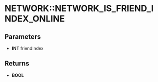 # NETWORK::NETWORK_IS_FRIEND_INDEX_ONLINE

## Parameters
* **INT** friendIndex

## Returns
* **BOOL**